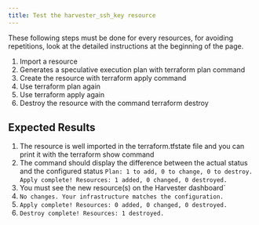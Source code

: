 ```yaml
---
title: Test the harvester_ssh_key resource	
---
```

These following steps must be done for every resources, for avoiding repetitions, look at the detailed instructions at the beginning of the page.
1. Import a resource
1. Generates a speculative execution plan with terraform plan command
1. Create the resource with terraform apply command
1. Use terraform plan again
1. Use terraform apply again
1. Destroy the resource with the command terraform destroy

## Expected Results
1. The resource is well imported in the terraform.tfstate file and you can print it with the terraform show command
1. The command should display the difference between the actual status and the configured status
`Plan: 1 to add, 0 to change, 0 to destroy.`
`Apply complete! Resources: 1 added, 0 changed, 0 destroyed.`
1. You must see the new resource(s) on the Harvester dashboard`
1. `No changes. Your infrastructure matches the configuration.`
1. `Apply complete! Resources: 0 added, 0 changed, 0 destroyed.`
1. `Destroy complete! Resources: 1 destroyed.`
